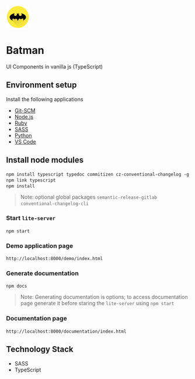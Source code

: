 ![alt](./logo_64.png) 
# Batman
UI Components in vanilla js (TypeScript)

## Environment setup 
Install the following applications 
* [Git-SCM](https://code.siemens.com/ui-developers/git/blob/master/readme.md#git-scm-installation)
* [Node.js](https://code.siemens.com/ui-developers/git/blob/master/readme.md#setup-nodejs-and-configuring-proxy)
* [Ruby](https://code.siemens.com/ui-developers/git/blob/master/readme.md#setup-ruby-and-configure-proxy)
* [SASS](https://code.siemens.com/ui-developers/git/blob/master/readme.md#setup-sass)
* [Python](https://code.siemens.com/ui-developers/git/blob/master/readme.md#setup-python)
* [VS Code](https://code.siemens.com/ui-developers/git/blob/master/readme.md#setup-visual-studio-code)

## Install node modules

```
npm install typescript typedoc commitizen cz-conventional-changelog -g
npm link typescript
npm install
```
> Note: optional global packages `semantic-release-gitlab conventional-changelog-cli`

### Start `lite-server` 

```
npm start
```
### Demo application page

```
http://localhost:8000/demo/index.html
```

### Generate documentation 

```
npm docs
```
> Note: Generating documentation is options; to access documentation page generate it before staring the `lite-server` using `npm start`   

### Documentation page 

```
http://localhost:8000/documentation/index.html
```

## Technology Stack
* SASS
* TypeScript

